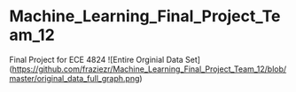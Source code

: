 # Machine_Learning_Final_Project_Team_12
Final Project for ECE 4824
![Entire Orginial Data Set] (https://github.com/fraziezr/Machine_Learning_Final_Project_Team_12/blob/master/original_data_full_graph.png)
